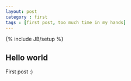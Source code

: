 ```yaml
---
layout: post
category : first
tags : [first post, too much time in my hands]
---
```

{% include JB/setup %}

## Hello world
First post :)

